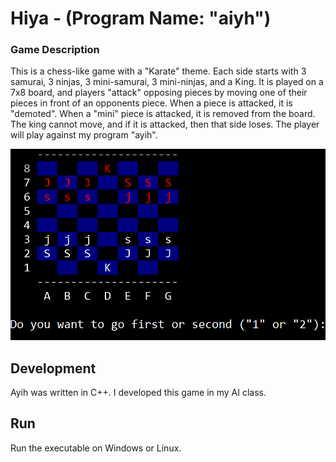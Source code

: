# Hiya - (Program Name: "aiyh")

### Game Description
This is a chess-like game with a "Karate" theme.  Each side starts with 3 samurai,
3 ninjas, 3 mini-samurai, 3 mini-ninjas, and a King.  It is played on a 7x8 board,
and players "attack" opposing pieces by moving one of their pieces in front of
an opponents piece.  When a piece is attacked, it is "demoted".  When a "mini"
piece is attacked, it is removed from the board.  The king cannot move, and if it
is attacked, then that side loses. The player will play against my program "ayih".

![alt text](https://github.com/anthonytran2/ayih/blob/master/hiya_picture.PNG)

## Development
Ayih was written in C++. I developed this game in my AI class.

## Run
Run the executable on Windows or Linux.
